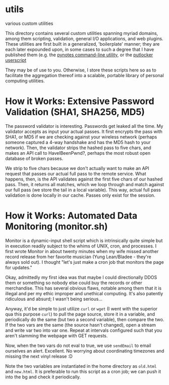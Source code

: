 # utils
various custom utilities 

This directory contains several custom utilities spanning myriad domains, among them scripting, validation, general I/O applications, and web plugins.
These utilities are first built in a generalized, 'boilerplate' manner; they are each later expounded upon, in some cases to such a degree that
I have published them (e.g. the [pynotes command-line utility](https://github.com/MatthewZito/py_notes), or the [putlocker userscript](https://github.com/MatthewZito/utils/blob/master/web/putlockerstyle.js)

They may be of use to you. Otherwise, I store these scripts here so as to facilitate the aggregation thereof into a scalable, portable library of personal computing utilities. 

# How it Works: Extensive Password Validation (SHA1, SHA256, MD5)

The password validator is interesting. Passwords get leaked all the time. My validator accepts as input your actual passes. It first encrypts the pass with SHA1, or MD5 if we are checking against your wireless network (perhaps someone captured a 4-way handshake and has the MD5 hash to your network). Then, the validator strips the hashed pass to five chars, and makes an API call to HaveIBeenPwnd?, perhaps the most robust open database of broken passes. 

We strip to five chars because we don't actually want to make an API request that passes our actual full pass to the remote service. What happens, then, is the API validates against the first five chars of our hashed pass. Then, it returns all matches, which we loop through and match against our full pass (we store the tail in a local variable). This way, actual full pass validation is done locally in our cache. Passes only exist for the session.

# How it Works: Automated Data Monitoring (monitor.sh)

Monitor is a dynamic-input shell script which is intrinsically quite simple but in execution readily subject to the whims of UNIX, cron, and processes. I first wrote Monitor in about twenty minutes when my wife missed another record release from her favorite musician (Yung Lean/Bladee - they're always sold out). I thought "let's just make a cron job that monitors the page for updates."

Okay, admittedly my first idea was that maybe I could directionally DDOS them or something so nobody else could buy the records or other merchandise. This has several obvious flaws, notable among them that it is illegal and per my ethic improper and unethical computing. It's also patently ridiculous and absurd; I wasn't being serious...

Anyway, it'd be simple to just utilize `curl` or `wget` (I went with the superior qua this purpose `curl`) to pull the page source, store it in a variable, and periodically do the same (but two a second variable), then compare the two. If the two vars are the same (the source hasn't changed), open a stream and write var two into var one. Repeat at intervals configured such that you aren't slamming the webpage with GET requests.

Now, when the two vars do not eval to true, we use `sendEmail` to email ourselves an alert. Excellent. No worrying about coordinating timezones and missing the next vinyl release :D

Note the two variables are instantiated in the home directory as `old.html` and `new.html`. It is preferable to run this script as a cron job; we can push it into the bg and check it periodically. 
